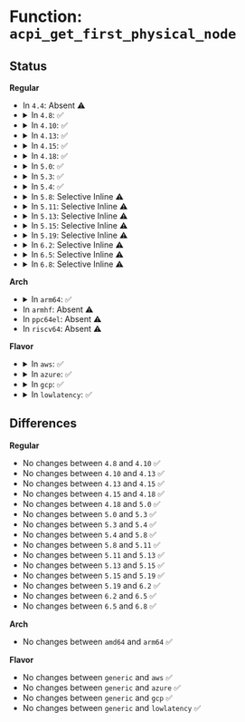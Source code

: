# Function: <code>acpi_get_first_physical_node</code>

## Status
<b>Regular</b>
<ul>
<li>
In <code>4.4</code>: Absent ⚠️
</li>
<li>
<details>
<summary>In <code>4.8</code>: ✅</summary>

```c
struct device *acpi_get_first_physical_node(struct acpi_device *adev);
```

**Collision:** Unique Global

**Inline:** No

**Transformation:** False

**Instances:**

```
In drivers/acpi/bus.c (ffffffff814cd334)
Location: drivers/acpi/bus.c:549
Inline: False
Direct callers:
  - drivers/acpi/bus.c:acpi_companion_match
  - drivers/acpi/bus.c:acpi_device_is_first_physical_node
```
**Symbols:**

```
ffffffff814cd334-ffffffff814cd387: acpi_get_first_physical_node (STB_GLOBAL)
```
</details>
</li>
<li>
<details>
<summary>In <code>4.10</code>: ✅</summary>

```c
struct device *acpi_get_first_physical_node(struct acpi_device *adev);
```

**Collision:** Unique Global

**Inline:** No

**Transformation:** False

**Instances:**

```
In drivers/acpi/bus.c (ffffffff814ef262)
Location: drivers/acpi/bus.c:559
Inline: False
Direct callers:
  - drivers/acpi/bus.c:acpi_companion_match
  - drivers/acpi/bus.c:acpi_device_is_first_physical_node
  - drivers/firmware/efi/dev-path-parser.c:efi_get_device_by_path
```
**Symbols:**

```
ffffffff814ef262-ffffffff814ef2b5: acpi_get_first_physical_node (STB_GLOBAL)
```
</details>
</li>
<li>
<details>
<summary>In <code>4.13</code>: ✅</summary>

```c
struct device *acpi_get_first_physical_node(struct acpi_device *adev);
```

**Collision:** Unique Global

**Inline:** No

**Transformation:** False

**Instances:**

```
In drivers/acpi/bus.c (ffffffff814fc210)
Location: drivers/acpi/bus.c:545
Inline: False
Direct callers:
  - drivers/acpi/bus.c:acpi_companion_match
  - drivers/acpi/bus.c:acpi_device_is_first_physical_node
  - drivers/firmware/efi/dev-path-parser.c:efi_get_device_by_path
```
**Symbols:**

```
ffffffff814fc210-ffffffff814fc260: acpi_get_first_physical_node (STB_GLOBAL)
```
</details>
</li>
<li>
<details>
<summary>In <code>4.15</code>: ✅</summary>

```c
struct device *acpi_get_first_physical_node(struct acpi_device *adev);
```

**Collision:** Unique Global

**Inline:** No

**Transformation:** False

**Instances:**

```
In drivers/acpi/bus.c (ffffffff8153e030)
Location: drivers/acpi/bus.c:572
Inline: False
Direct callers:
  - drivers/acpi/bus.c:acpi_companion_match
  - drivers/acpi/bus.c:acpi_device_is_first_physical_node
  - drivers/firmware/efi/dev-path-parser.c:efi_get_device_by_path
```
**Symbols:**

```
ffffffff8153e030-ffffffff8153e080: acpi_get_first_physical_node (STB_GLOBAL)
```
</details>
</li>
<li>
<details>
<summary>In <code>4.18</code>: ✅</summary>

```c
struct device *acpi_get_first_physical_node(struct acpi_device *adev);
```

**Collision:** Unique Global

**Inline:** No

**Transformation:** False

**Instances:**

```
In drivers/acpi/bus.c (ffffffff81573e80)
Location: drivers/acpi/bus.c:579
Inline: False
Direct callers:
  - drivers/acpi/bus.c:acpi_companion_match
  - drivers/acpi/bus.c:acpi_device_is_first_physical_node
  - drivers/firmware/efi/dev-path-parser.c:efi_get_device_by_path
```
**Symbols:**

```
ffffffff81573e80-ffffffff81573ede: acpi_get_first_physical_node (STB_GLOBAL)
```
</details>
</li>
<li>
<details>
<summary>In <code>5.0</code>: ✅</summary>

```c
struct device *acpi_get_first_physical_node(struct acpi_device *adev);
```

**Collision:** Unique Global

**Inline:** No

**Transformation:** False

**Instances:**

```
In drivers/acpi/bus.c (ffffffff8158baa0)
Location: drivers/acpi/bus.c:548
Inline: False
Direct callers:
  - drivers/acpi/bus.c:acpi_companion_match
  - drivers/acpi/bus.c:acpi_device_is_first_physical_node
  - drivers/firmware/efi/dev-path-parser.c:efi_get_device_by_path
```
**Symbols:**

```
ffffffff8158baa0-ffffffff8158bafe: acpi_get_first_physical_node (STB_GLOBAL)
```
</details>
</li>
<li>
<details>
<summary>In <code>5.3</code>: ✅</summary>

```c
struct device *acpi_get_first_physical_node(struct acpi_device *adev);
```

**Collision:** Unique Global

**Inline:** No

**Transformation:** False

**Instances:**

```
In drivers/acpi/bus.c (ffffffff815bc810)
Location: drivers/acpi/bus.c:535
Inline: False
Direct callers:
  - drivers/acpi/bus.c:acpi_companion_match
  - drivers/acpi/bus.c:acpi_device_is_first_physical_node
  - drivers/firmware/efi/dev-path-parser.c:efi_get_device_by_path
```
**Symbols:**

```
ffffffff815bc810-ffffffff815bc865: acpi_get_first_physical_node (STB_GLOBAL)
```
</details>
</li>
<li>
<details>
<summary>In <code>5.4</code>: ✅</summary>

```c
struct device *acpi_get_first_physical_node(struct acpi_device *adev);
```

**Collision:** Unique Global

**Inline:** No

**Transformation:** False

**Instances:**

```
In drivers/acpi/bus.c (ffffffff815ddad0)
Location: drivers/acpi/bus.c:535
Inline: False
Direct callers:
  - drivers/acpi/bus.c:acpi_companion_match
  - drivers/acpi/bus.c:acpi_device_is_first_physical_node
  - drivers/firmware/efi/dev-path-parser.c:efi_get_device_by_path
```
**Symbols:**

```
ffffffff815ddad0-ffffffff815ddb25: acpi_get_first_physical_node (STB_GLOBAL)
```
</details>
</li>
<li>
<details>
<summary>In <code>5.8</code>: Selective Inline ⚠️</summary>

```c
struct device *acpi_get_first_physical_node(struct acpi_device *adev);
```

**Collision:** Unique Global

**Inline:** Selective

**Transformation:** False

**Instances:**

```
In drivers/acpi/bus.c (ffffffff81688362)
Location: drivers/acpi/bus.c:535
Inline: True
Inline callers:
  - drivers/acpi/bus.c:acpi_companion_match
  - drivers/acpi/bus.c:acpi_device_is_first_physical_node
Direct callers:
  - drivers/firmware/efi/dev-path-parser.c:efi_get_device_by_path
```
**Symbols:**

```
ffffffff81688240-ffffffff81688295: acpi_get_first_physical_node (STB_GLOBAL)
```
</details>
</li>
<li>
<details>
<summary>In <code>5.11</code>: Selective Inline ⚠️</summary>

```c
struct device *acpi_get_first_physical_node(struct acpi_device *adev);
```

**Collision:** Unique Global

**Inline:** Selective

**Transformation:** False

**Instances:**

```
In drivers/acpi/bus.c (ffffffff816a6082)
Location: drivers/acpi/bus.c:539
Inline: True
Inline callers:
  - drivers/acpi/bus.c:acpi_companion_match
  - drivers/acpi/bus.c:acpi_device_is_first_physical_node
Direct callers:
  - drivers/firmware/efi/dev-path-parser.c:efi_get_device_by_path
```
**Symbols:**

```
ffffffff816a5360-ffffffff816a53b5: acpi_get_first_physical_node (STB_GLOBAL)
```
</details>
</li>
<li>
<details>
<summary>In <code>5.13</code>: Selective Inline ⚠️</summary>

```c
struct device *acpi_get_first_physical_node(struct acpi_device *adev);
```

**Collision:** Unique Global

**Inline:** Selective

**Transformation:** False

**Instances:**

```
In drivers/acpi/bus.c (ffffffff81688cf2)
Location: drivers/acpi/bus.c:618
Inline: True
Inline callers:
  - drivers/acpi/bus.c:acpi_companion_match
  - drivers/acpi/bus.c:acpi_device_is_first_physical_node
Direct callers:
  - drivers/firmware/efi/dev-path-parser.c:efi_get_device_by_path
```
**Symbols:**

```
ffffffff816880d0-ffffffff81688125: acpi_get_first_physical_node (STB_GLOBAL)
```
</details>
</li>
<li>
<details>
<summary>In <code>5.15</code>: Selective Inline ⚠️</summary>

```c
struct device *acpi_get_first_physical_node(struct acpi_device *adev);
```

**Collision:** Unique Global

**Inline:** Selective

**Transformation:** False

**Instances:**

```
In drivers/acpi/bus.c (ffffffff816fe132)
Location: drivers/acpi/bus.c:620
Inline: True
Inline callers:
  - drivers/acpi/bus.c:acpi_companion_match
  - drivers/acpi/bus.c:acpi_device_is_first_physical_node
Direct callers:
  - drivers/firmware/efi/dev-path-parser.c:efi_get_device_by_path
```
**Symbols:**

```
ffffffff816fd520-ffffffff816fd575: acpi_get_first_physical_node (STB_GLOBAL)
```
</details>
</li>
<li>
<details>
<summary>In <code>5.19</code>: Selective Inline ⚠️</summary>

```c
struct device *acpi_get_first_physical_node(struct acpi_device *adev);
```

**Collision:** Unique Global

**Inline:** Selective

**Transformation:** False

**Instances:**

```
In drivers/acpi/bus.c (ffffffff8182bad2)
Location: drivers/acpi/bus.c:657
Inline: True
Inline callers:
  - drivers/acpi/bus.c:acpi_companion_match
  - drivers/acpi/bus.c:acpi_device_is_first_physical_node
Direct callers:
  - drivers/acpi/acpi_platform.c:acpi_create_platform_device
  - drivers/acpi/acpi_platform.c:acpi_create_platform_device
  - drivers/firmware/efi/dev-path-parser.c:efi_get_device_by_path
```
**Symbols:**

```
ffffffff8182ad40-ffffffff8182adae: acpi_get_first_physical_node (STB_GLOBAL)
```
</details>
</li>
<li>
<details>
<summary>In <code>6.2</code>: Selective Inline ⚠️</summary>

```c
struct device *acpi_get_first_physical_node(struct acpi_device *adev);
```

**Collision:** Unique Global

**Inline:** Selective

**Transformation:** False

**Instances:**

```
In drivers/acpi/bus.c (ffffffff8195e482)
Location: drivers/acpi/bus.c:663
Inline: True
Inline callers:
  - drivers/acpi/bus.c:acpi_companion_match
  - drivers/acpi/bus.c:acpi_device_is_first_physical_node
Direct callers:
  - drivers/acpi/acpi_platform.c:acpi_create_platform_device
  - drivers/acpi/acpi_platform.c:acpi_create_platform_device
  - drivers/firmware/efi/dev-path-parser.c:efi_get_device_by_path
```
**Symbols:**

```
ffffffff8195d310-ffffffff8195d37e: acpi_get_first_physical_node (STB_GLOBAL)
```
</details>
</li>
<li>
<details>
<summary>In <code>6.5</code>: Selective Inline ⚠️</summary>

```c
struct device *acpi_get_first_physical_node(struct acpi_device *adev);
```

**Collision:** Unique Global

**Inline:** Selective

**Transformation:** False

**Instances:**

```
In drivers/acpi/bus.c (ffffffff819a4872)
Location: drivers/acpi/bus.c:618
Inline: True
Inline callers:
  - drivers/acpi/bus.c:acpi_companion_match
  - drivers/acpi/bus.c:acpi_device_is_first_physical_node
Direct callers:
  - drivers/acpi/acpi_platform.c:acpi_create_platform_device
  - drivers/acpi/acpi_platform.c:acpi_create_platform_device
  - drivers/firmware/efi/dev-path-parser.c:efi_get_device_by_path
```
**Symbols:**

```
ffffffff819a37c0-ffffffff819a382e: acpi_get_first_physical_node (STB_GLOBAL)
```
</details>
</li>
<li>
<details>
<summary>In <code>6.8</code>: Selective Inline ⚠️</summary>

```c
struct device *acpi_get_first_physical_node(struct acpi_device *adev);
```

**Collision:** Unique Global

**Inline:** Selective

**Transformation:** False

**Instances:**

```
In drivers/acpi/bus.c (ffffffff819ed1c2)
Location: drivers/acpi/bus.c:668
Inline: True
Inline callers:
  - drivers/acpi/bus.c:acpi_companion_match
  - drivers/acpi/bus.c:acpi_device_is_first_physical_node
Direct callers:
  - drivers/acpi/acpi_platform.c:acpi_create_platform_device
  - drivers/acpi/acpi_platform.c:acpi_create_platform_device
  - drivers/firmware/efi/dev-path-parser.c:efi_get_device_by_path
```
**Symbols:**

```
ffffffff819ebef0-ffffffff819ebf5e: acpi_get_first_physical_node (STB_GLOBAL)
```
</details>
</li>
</ul>
<b>Arch</b>
<ul>
<li>
<details>
<summary>In <code>arm64</code>: ✅</summary>

```c
struct device *acpi_get_first_physical_node(struct acpi_device *adev);
```

**Collision:** Unique Global

**Inline:** No

**Transformation:** False

**Instances:**

```
In drivers/acpi/bus.c (ffff800010769db0)
Location: drivers/acpi/bus.c:535
Inline: False
Direct callers:
  - drivers/acpi/bus.c:acpi_companion_match
  - drivers/acpi/bus.c:acpi_device_is_first_physical_node
```
**Symbols:**

```
ffff800010769db0-ffff800010769e20: acpi_get_first_physical_node (STB_GLOBAL)
```
</details>
</li>
<li>
In <code>armhf</code>: Absent ⚠️
</li>
<li>
In <code>ppc64el</code>: Absent ⚠️
</li>
<li>
In <code>riscv64</code>: Absent ⚠️
</li>
</ul>
<b>Flavor</b>
<ul>
<li>
<details>
<summary>In <code>aws</code>: ✅</summary>

```c
struct device *acpi_get_first_physical_node(struct acpi_device *adev);
```

**Collision:** Unique Global

**Inline:** No

**Transformation:** False

**Instances:**

```
In drivers/acpi/bus.c (ffffffff815cffb0)
Location: drivers/acpi/bus.c:535
Inline: False
Direct callers:
  - drivers/acpi/bus.c:acpi_companion_match
  - drivers/acpi/bus.c:acpi_device_is_first_physical_node
  - drivers/firmware/efi/dev-path-parser.c:efi_get_device_by_path
```
**Symbols:**

```
ffffffff815cffb0-ffffffff815d0005: acpi_get_first_physical_node (STB_GLOBAL)
```
</details>
</li>
<li>
<details>
<summary>In <code>azure</code>: ✅</summary>

```c
struct device *acpi_get_first_physical_node(struct acpi_device *adev);
```

**Collision:** Unique Global

**Inline:** No

**Transformation:** False

**Instances:**

```
In drivers/acpi/bus.c (ffffffff815b9b70)
Location: drivers/acpi/bus.c:535
Inline: False
Direct callers:
  - drivers/acpi/bus.c:acpi_companion_match
  - drivers/acpi/bus.c:acpi_device_is_first_physical_node
  - drivers/firmware/efi/dev-path-parser.c:efi_get_device_by_path
```
**Symbols:**

```
ffffffff815b9b70-ffffffff815b9bc5: acpi_get_first_physical_node (STB_GLOBAL)
```
</details>
</li>
<li>
<details>
<summary>In <code>gcp</code>: ✅</summary>

```c
struct device *acpi_get_first_physical_node(struct acpi_device *adev);
```

**Collision:** Unique Global

**Inline:** No

**Transformation:** False

**Instances:**

```
In drivers/acpi/bus.c (ffffffff815d1db0)
Location: drivers/acpi/bus.c:535
Inline: False
Direct callers:
  - drivers/acpi/bus.c:acpi_companion_match
  - drivers/acpi/bus.c:acpi_device_is_first_physical_node
  - drivers/firmware/efi/dev-path-parser.c:efi_get_device_by_path
```
**Symbols:**

```
ffffffff815d1db0-ffffffff815d1e05: acpi_get_first_physical_node (STB_GLOBAL)
```
</details>
</li>
<li>
<details>
<summary>In <code>lowlatency</code>: ✅</summary>

```c
struct device *acpi_get_first_physical_node(struct acpi_device *adev);
```

**Collision:** Unique Global

**Inline:** No

**Transformation:** False

**Instances:**

```
In drivers/acpi/bus.c (ffffffff815ebc70)
Location: drivers/acpi/bus.c:535
Inline: False
Direct callers:
  - drivers/acpi/bus.c:acpi_companion_match
  - drivers/acpi/bus.c:acpi_device_is_first_physical_node
  - drivers/firmware/efi/dev-path-parser.c:efi_get_device_by_path
```
**Symbols:**

```
ffffffff815ebc70-ffffffff815ebcc5: acpi_get_first_physical_node (STB_GLOBAL)
```
</details>
</li>
</ul>

## Differences
<b>Regular</b>
<ul>
<li>
No changes between <code>4.8</code> and <code>4.10</code> ✅
</li>
<li>
No changes between <code>4.10</code> and <code>4.13</code> ✅
</li>
<li>
No changes between <code>4.13</code> and <code>4.15</code> ✅
</li>
<li>
No changes between <code>4.15</code> and <code>4.18</code> ✅
</li>
<li>
No changes between <code>4.18</code> and <code>5.0</code> ✅
</li>
<li>
No changes between <code>5.0</code> and <code>5.3</code> ✅
</li>
<li>
No changes between <code>5.3</code> and <code>5.4</code> ✅
</li>
<li>
No changes between <code>5.4</code> and <code>5.8</code> ✅
</li>
<li>
No changes between <code>5.8</code> and <code>5.11</code> ✅
</li>
<li>
No changes between <code>5.11</code> and <code>5.13</code> ✅
</li>
<li>
No changes between <code>5.13</code> and <code>5.15</code> ✅
</li>
<li>
No changes between <code>5.15</code> and <code>5.19</code> ✅
</li>
<li>
No changes between <code>5.19</code> and <code>6.2</code> ✅
</li>
<li>
No changes between <code>6.2</code> and <code>6.5</code> ✅
</li>
<li>
No changes between <code>6.5</code> and <code>6.8</code> ✅
</li>
</ul>
<b>Arch</b>
<ul>
<li>
No changes between <code>amd64</code> and <code>arm64</code> ✅
</li>
</ul>
<b>Flavor</b>
<ul>
<li>
No changes between <code>generic</code> and <code>aws</code> ✅
</li>
<li>
No changes between <code>generic</code> and <code>azure</code> ✅
</li>
<li>
No changes between <code>generic</code> and <code>gcp</code> ✅
</li>
<li>
No changes between <code>generic</code> and <code>lowlatency</code> ✅
</li>
</ul>

